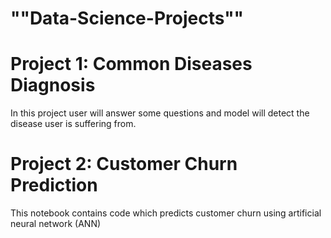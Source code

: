 # ""Data-Science-Projects""

# Project 1: Common Diseases Diagnosis
In this project user will answer some questions and model will detect the disease user is suffering from.

# Project 2: Customer Churn Prediction
This notebook contains code which predicts customer churn using artificial neural network (ANN)
